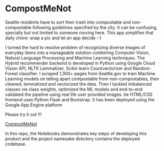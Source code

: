 # CompostMeNot

Seattle residents have to sort their trash into compostable 
and non-compostable following guidelines specified by the 
city. It can be confusing, specially but not limited to 
someone moving here. This app simplifies that 
daily chore: snap a pic and let an app decide :-)

I turned the hard to resolve problem of recognizing diverse 
images of everyday items into a manageable solution combining 
Computer Vision, Natural Language Processing and Machine Learning 
techniques. The Hybrid recommender backend is developed in Python 
using Google Cloud Vision API, NLTK Lemmatizer, Scikit-learn 
Countvectorizer and Random-Forest classifier. I scraped 1,300+ 
pages from Seattle.gov to train Machine Learning models on telling 
apart compostable from non-compostables, then cleaned, lemmatized 
and vectorized the data. Then I tackled imbalanced classes via 
class weights, optimized the ML models and end-to-end validated 
the pipeline using real life user provided images. he HTML/CSS frontend 
uses Python Flask and Bootstrap. It has been deployed using the Google 
App Engine platform

Please try it out !!!

[CompostMeNot](https://compostmenot.appspot.com)


In this repo, the Notebooks demonstrates key steps of developing 
this product and the project namesake directory contains 
the deployed codebase.

